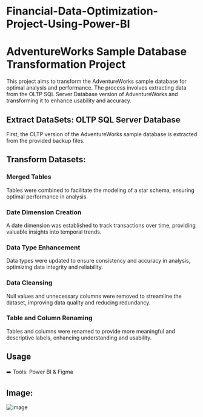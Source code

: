 # Financial-Data-Optimization-Project-Using-Power-BI

# AdventureWorks Sample Database Transformation Project

This project aims to transform the AdventureWorks sample database for optimal analysis and performance. The process involves extracting data from the OLTP SQL Server Database version of AdventureWorks and transforming it to enhance usability and accuracy.

## Extract DataSets: OLTP SQL Server Database

First, the OLTP version of the AdventureWorks sample database is extracted from the provided backup files.

## Transform Datasets:

### Merged Tables
Tables were combined to facilitate the modeling of a star schema, ensuring optimal performance in analysis.

### Date Dimension Creation
A date dimension was established to track transactions over time, providing valuable insights into temporal trends.

### Data Type Enhancement
Data types were updated to ensure consistency and accuracy in analysis, optimizing data integrity and reliability.

### Data Cleansing
Null values and unnecessary columns were removed to streamline the dataset, improving data quality and reducing redundancy.

### Table and Column Renaming
Tables and columns were renamed to provide more meaningful and descriptive labels, enhancing understanding and usability.

## Usage
➡️ Tools: Power BI & Figma

## Image:
![image](https://github.com/karimdiab97/Financial-Data-Optimization-Project-Using-Power-BI/assets/101432419/dfe41948-734e-4a67-af60-f2884c2cee01)
